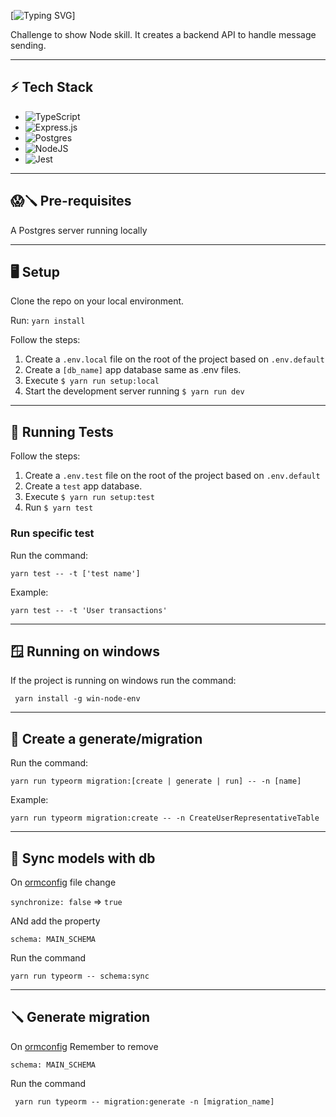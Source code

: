 [![Typing SVG](https://readme-typing-svg.demolab.com?font=Fira+Code&pause=3000&center=true&width=435&lines=Messaging+-+messaging+everywhere)]

Challenge to show Node skill. It creates a backend API to handle message sending.

---

## ⚡ Tech Stack

- ![TypeScript](https://img.shields.io/badge/typescript-%23007ACC.svg?style=for-the-badge&logo=typescript&logoColor=white)
- ![Express.js](https://img.shields.io/badge/express.js-%23404d59.svg?style=for-the-badge&logo=express&logoColor=%2361DAFB)
- ![Postgres](https://img.shields.io/badge/postgres-%23316192.svg?style=for-the-badge&logo=postgresql&logoColor=white)
- ![NodeJS](https://img.shields.io/badge/node.js-6DA55F?style=for-the-badge&logo=node.js&logoColor=white)
- ![Jest](https://img.shields.io/badge/-jest-%23C21325?style=for-the-badge&logo=jest&logoColor=white)

---

## 😱🪛 Pre-requisites

A Postgres server running locally

---

## 🖥️ Setup

Clone the repo on your local environment.

Run:
`yarn install`

Follow the steps:

1. Create a `.env.local` file on the root of the project based on `.env.default`
2. Create a `[db_name]` app database same as .env files.
3. Execute `$ yarn run setup:local`
4. Start the development server running `$ yarn run dev`

---

## 🧪 Running Tests

Follow the steps:

1. Create a `.env.test` file on the root of the project based on `.env.default`
2. Create a `test` app database.
3. Execute `$ yarn run setup:test`
4. Run `$ yarn test`

### Run specific test

Run the command:

`yarn test -- -t ['test name']`

Example:

`yarn test -- -t 'User transactions'`

---

## 🪟 Running on windows

If the project is running on windows run the command:

` yarn install -g win-node-env`

---

## 📅 Create a generate/migration

Run the command:

`yarn run typeorm migration:[create | generate | run] -- -n [name]`

Example:

`yarn run typeorm migration:create -- -n CreateUserRepresentativeTable`

---

## 🔗 Sync models with db

On [ormconfig](./ormconfig.ts) file change

`synchronize: false` => `true`

ANd add the property

`schema: MAIN_SCHEMA`

Run the command

`yarn run typeorm -- schema:sync`

---

## 🪛 Generate migration

On [ormconfig](./ormconfig.ts) Remember to remove

`schema: MAIN_SCHEMA`

Run the command

` yarn run typeorm -- migration:generate -n [migration_name]`
